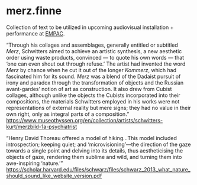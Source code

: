 # merz.finne

Collection of text to be utilized in upcoming audiovisual installation + performance at <a href="http://empac.rpi.edu">EMPAC</a>.

“Through his collages and assemblages, generally entitled or subtitled <i>Merz</i>, Schwitters aimed to achieve an artistic synthesis, a new aesthetic order using waste products, convinced — to quote his own words — that ‘one can even shout out through refuse.’ The artist had invented the word <i>Merz</i> by chance when he cut it out of the longer <i>Kommerz</i>, which had fascinated him for its sound. <i>Merz</i> was a blend of the Dadaist pursuit of irony and paradox through the transformation of objects and the Russian avant-gardes’ notion of art as construction. It also drew from Cubist collages, although unlike the objects the Cubists incorporated into their compositions, the materials Schwitters employed in his works were not representations of external reality but mere signs; they had no value in their own right, only as integral parts of a composition.”
<br>
https://www.museothyssen.org/en/collection/artists/schwitters-kurt/merzbild-1a-psychiatrist<br>

“Henry David Thoreau offered a model of hiking...This model included introspection; keeping quiet; and ‘microvisioning’—the direction of the gaze towards a single point and delving into its details, thus aestheticising the objects of gaze, rendering them sublime and wild, and turning them into awe-inspiring ‘nature.’” 
<br>
https://scholar.harvard.edu/files/schwarz/files/schwarz_2013_what_nature_should_sound_like_website_version.pdf
